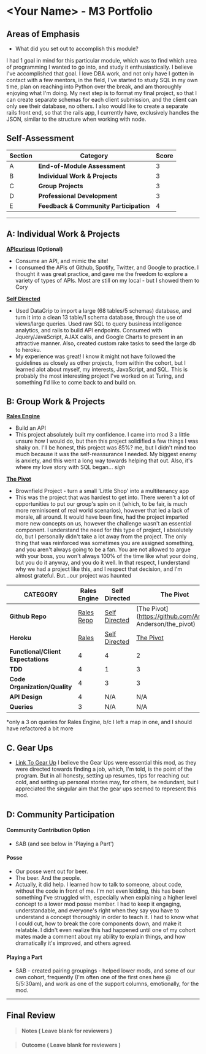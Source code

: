 # \<Your Name> - M3 Portfolio

## Areas of Emphasis

* What did you set out to accomplish this module?

I had 1 goal in mind for this particular module, which was to find which area of programming I wanted to go into, and study it enthusiastically.  I believe I've accomplished that goal.  I love DBA work, and not only have I gotten in contact with a few mentors, in the field, I've started to study SQL in my own time, plan on reaching into Python over the break, and am thoroughly enjoying what I'm doing.
My next step is to format my final project, so that I can create separate schemas for each client submission, and the client can only see their database, no others.  I also would like to create a separate rails front end, so that the rails app,  I currently have, exclusively handles the JSON, similar to the structure when working with node.

## Self-Assessment

| Section | Category | Score |
| --- | ----- | --- |
| A | **End-of-Module Assessment** | 3 |
| B | **Individual Work & Projects** | 3 |
| C | **Group Projects** | 3 |
| D | **Professional Development** | 3 |
| E | **Feedback & Community Participation** | 4 |

-----------------------

## A: Individual Work & Projects

 **[APIcurious]() (Optional)**
* Consume an API, and mimic the site!
* I consumed the APIs of Github, Spotify, Twitter, and Google to practice.  I thought it was great practice, and gave me the freedom to explore a variety of types of APIs.  Most are still on my local - but I showed them to Cory

 **[Self Directed](https://github.com/sidewinder2020/Bike_Redux)**
* Used DataGrip to import a large (68 tables/5 schemas) database, and turn it into a clean 13 table/1 schema database, through the use of views/large queries.  Used raw SQL to query business intelligence analytics, and rails to build API endpoints.  Consumed with Jquery/JavaScript, AJAX calls, and Google Charts to present in an attractive manner.  Also, created custom rake tasks to seed the large db to heroku.
* My experience was great! I know it might not have followed the guidelines as closely as other projects, from within the cohort, but I learned alot about myself, my interests, JavaScript, and SQL.  This is probably the most interesting project I've worked on at Turing, and something I'd like to come back to and build on.  

## B: Group Work & Projects

 **[Rales Engine](https://github.com/sidewinder2020/rales_engine)**
* Build an API
* This project absolutely built my confidence.  I came into mod 3 a little unsure how I would do, but then this project solidified a few things I was shaky on.  I'll be honest, this project was 85%? me, but I didn't mind too much because it was the self-reassurance I needed.  My biggest enemy is anxiety, and this went a long way towards helping that out. Also, it's where my love story with SQL began... *sigh*

 **[The Pivot](http://backend.turing.io/module3/projects/the_pivot)**
* Brownfield Project - turn a small 'Little Shop' into a multitenancy app
* This was the project that was hardest to get into.  There weren't a lot of opportunities to put our group's spin on it (which, to be fair, is much more reminiscent of real world scenarios), however that led a lack of morale, all around.  It would have been fine, had the project imparted more new concepts on us, however the challenge wasn't an essential component.  I understand the need for this type of project, I absolutely do, but I personally didn't take a lot away from the project.  The only thing that was reinforced was sometimes you are assigned something, and you aren't always going to be a fan.  You are not allowed to argue with your boss, you won't always 100% of the time like what your doing, but you do it anyway, and you do it well.  In that respect, I understand why we had a project like this, and I respect that decision, and I'm almost grateful.  But...our project was haunted

| CATEGORY | Rales Engine | Self Directed | The Pivot |
| --- | --- | --- | --- |
| **Github Repo** | [Rales Repo](https://github.com/sidewinder2020/rales_engine) | [Self Directed](https://github.com/sidewinder2020/Bike_Redux) | [The Pivot](https://github.com/Aram- Anderson/the_pivot) |
| **Heroku** | [Rales](https://) | [Self Directed](https://) | [The Pivot](https://) |
| **Functional/Client Expectations** | 4 | 4 | 2 |
| **TDD** | 4 | 1 | 3 |
| **Code Organization/Quality** | 4 | 3 | 3 |
| **API Design** | 4 | N/A | N/A |
| **Queries** | 3 | N/A | N/A |
*only a 3 on queries for Rales Engine, b/c I left a map in one, and I should have refactored a bit more

## C. **Gear Ups**

* [Link To Gear Up]()
I believe the Gear Ups were essential this mod, as they were directed towards finding a job, which, I'm told, is the point of the program.  But in all honesty, setting up resumes, tips for reaching out cold, and setting up personal stories may, for others, be redundant, but I appreciated the singular aim that the gear ups seemed to represent this mod.

## D: Community Participation

#### **Community Contribution Option**
 * SAB (and see below in 'Playing a Part')

#### **Posse**
  * Our posse went out for beer.
  * The beer.  And the people.
  * Actually, it did help.  I learned how to talk to someone, about code, without the code in front of me.  I'm not even kidding, this has been something I've struggled with, especially when explaining a higher level concept to a lower mod posse member.  I had to keep it engaging, understandable, and everyone's right when they say you have to understand a concept thoroughly in order to teach it.  I had to know what I could cut, how to break the core components down, and make it relatable.  I didn't even realize this had happened until one of my cohort mates made a comment about my ability to explain things, and how dramatically it's improved, and others agreed.

#### **Playing a Part**

* SAB - created pairing groupings - helped lower mods, and some of our own cohort, frequently (I'm often one of the first ones here @ 5/5:30am), and work as one of the support columns, emotionally, for the mod.

------------------

## Final Review

> #### Notes ( Leave blank for reviewers )

> #### Outcome ( Leave blank for reviewers )
